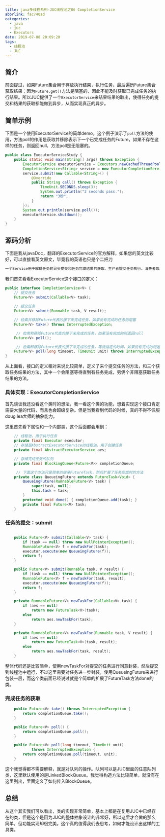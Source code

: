 ```yaml
---
title: java多线程系列-JUC线程池之06 CompletionService
abbrlink: fac740ad
categories:
  - java
  - juc
  - Executors
date: 2019-07-08 20:09:20
tags:
  - 线程池
  - JUC
---
```

## 简介
前面提过，如果Future集合用于存放执行结果，执行任务，最后遍历Future集合获取结果；因为`Future.get()`方法是阻塞的，因此不能及时获取已完成任务的执行结果。所以JUC提供了一个`ExecutorService`来结果结果的取出，使得任务的提交和结果的获取都能做到异步，从而实现真正的异步。
<!-- more -->
## 简单示例

下面是一个使用ExecutorService的简单demo，这个例子演示了`poll`方法的使用，方法poll的作用是获取并移除表示下一个已完成任务的Future，如果不存在这样的任务，则返回null，方法poll是无阻塞的。

``` java
public class ExecutorServiceStudy {
    public static void main(String[] args) throws Exception {
        ExecutorService executorService = Executors.newCachedThreadPool();
        CompletionService<String> service = new ExecutorCompletionService<String>(executorService);
        service.submit(new Callable<String>() {
            @Override
            public String call() throws Exception {
                TimeUnit.SECONDS.sleep(3);
                System.out.println("3 seconds pass.");
                return "3秒";
            }
        });
        System.out.println(service.poll());
        executorService.shutdown();
    }
}
```

## 源码分析

下面是我从javaDoc，翻译的ExecutorService的官方解释，如果您的英文比较好，可以直接看英文原文，毕竟我的英语也只是个二把刀

``` txt
一个Service用于解耦任务的异步提交和任务完成结果的获取。生产者提交任务执行。消费者取出完成的任务并按照完成的顺序来获取结果。（注意这里的完成顺序不一定是任务的提交顺序）。例如，CompletionService可用于管理异步I / O，其中执行读取的任务在程序或系统的某个部分中提交，然后在读取完成时在程序的不同部分中执行，可能在不同于他们提交的顺序。通常，CompletiongService依赖一个单独饿线程池去执行任务，所有，CompletionService仅仅管理内部的任务完成队列。ExecutorCompletionService是它的一个默认实现。
```

我们首先看看ExecutorService这个接口的定义：

``` java
public interface CompletionService<V> {
    // 提交任务
    Future<V> submit(Callable<V> task);
    
    // 提交任务
    Future<V> submit(Runnable task, V result);

    // 检索并移除Future代表的接下来完成任务，如果没有完成的任务则阻塞
    Future<V> take() throws InterruptedException;

     // 检索和移除Future代表的接下来完成的任务，如果没有完成的则返回null
    Future<V> poll();

     // 检索和移除Future代表的接下来完成的任务，等待指定的时间，如果没有完成的则返回null
    Future<V> poll(long timeout, TimeUnit unit) throws InterruptedException;
}

```

从上面看，接口的定义相对来说比较简单，定义了来个提交任务的方法，和三个获取任务结果的方法，其中一个会阻塞等待直到有任务完成，另俩个非阻塞获取任务结果的方法。

### 具体实现：ExecutorCompletionService

首先谈谈我还没看这个类时的想法，我一看这个类的功能，想着实现这个接口肯定需要大量的代码，而且也会超级复杂。但是当我看到代码的时候，真的不得不佩服doug lea大师的抽象能力。

这里首先看下属性和一个内部类，这个后面都会用到：

``` java
    // 线程池，用于执行任务
    private final Executor executor;
    // 存储是AbstractExecutorService的线程池，用于创建任务
    private final AbstractExecutorService aes;

    // 存储完成任务的队列
    private final BlockingQueue<Future<V>> completionQueue;

     // 下面这个方法只是简单的继承FutureTask，然后扩展了任务完成时的方法
    private class QueueingFuture extends FutureTask<Void> {
        QueueingFuture(RunnableFuture<V> task) {
            super(task, null);
            this.task = task;
        }
        protected void done() { completionQueue.add(task); }
        private final Future<V> task;
    }

```

### 任务的提交：submit

``` java

    public Future<V> submit(Callable<V> task) {
        if (task == null) throw new NullPointerException();
        RunnableFuture<V> f = newTaskFor(task);
        executor.execute(new QueueingFuture(f));
        return f;
    }

    public Future<V> submit(Runnable task, V result) {
        if (task == null) throw new NullPointerException();
        RunnableFuture<V> f = newTaskFor(task, result);
        executor.execute(new QueueingFuture(f));
        return f;
    }

    private RunnableFuture<V> newTaskFor(Callable<V> task) {
        if (aes == null)
            return new FutureTask<V>(task);
        else
            return aes.newTaskFor(task);
    }

    private RunnableFuture<V> newTaskFor(Runnable task, V result) {
        if (aes == null)
            return new FutureTask<V>(task, result);
        else
            return aes.newTaskFor(task, result);
    }

```

整体代码还是比较简单，使用newTaskFor对提交的任务进行同意封装，然后提交到线程池中运行，不过这里需要对任务进一步封装，使用QueueingFuture来进行包装一层，而这个类前面已经说过就是个简单的扩展了FutureTask方法done的类。

### 完成任务的获取

``` java
    public Future<V> take() throws InterruptedException {
        return completionQueue.take();
    }

    public Future<V> poll() {
        return completionQueue.poll();
    }

    public Future<V> poll(long timeout, TimeUnit unit)
            throws InterruptedException {
        return completionQueue.poll(timeout, unit);
    }
```

这个我觉得都不需要解释，就是对队列的操作。队列可以是JUC里面的任意队列类，这里默认使用的是LinkedBlockQueue。我觉得构造方法比较简单，就没有在这里列出，里面定义了如何传入BlockQueue。

## 总结

从这个其实我们可以看出，类的实现非常简单，基本上都是在复用JUC中已经存在的类，但是这个是因为JUC的整体抽象设计的非常好，所以这里才会做的那么简单，但功能实现却很完美，这个真的值得我们去思考，如何才能设计出这样的工具类。
